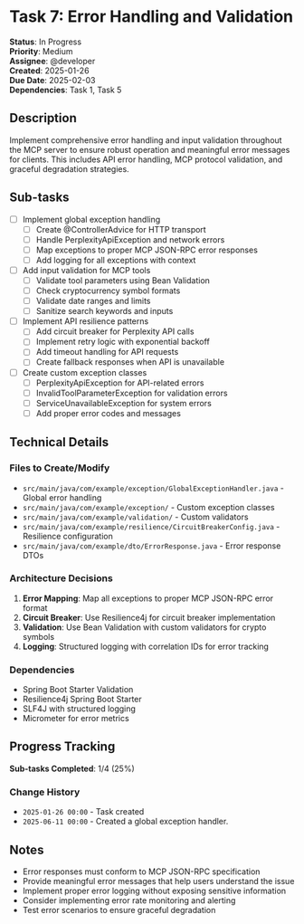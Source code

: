 # Task 7: Error Handling and Validation

**Status**: In Progress  
**Priority**: Medium  
**Assignee**: @developer  
**Created**: 2025-01-26  
**Due Date**: 2025-02-03  
**Dependencies**: Task 1, Task 5

## Description

Implement comprehensive error handling and input validation throughout the MCP server to ensure robust operation and meaningful error messages for clients. This includes API error handling, MCP protocol validation, and graceful degradation strategies.

## Sub-tasks

- [ ] Implement global exception handling
    - [ ] Create @ControllerAdvice for HTTP transport
    - [ ] Handle PerplexityApiException and network errors
    - [ ] Map exceptions to proper MCP JSON-RPC error responses
    - [ ] Add logging for all exceptions with context
- [ ] Add input validation for MCP tools
    - [ ] Validate tool parameters using Bean Validation
    - [ ] Check cryptocurrency symbol formats
    - [ ] Validate date ranges and limits
    - [ ] Sanitize search keywords and inputs
- [ ] Implement API resilience patterns
    - [ ] Add circuit breaker for Perplexity API calls
    - [ ] Implement retry logic with exponential backoff
    - [ ] Add timeout handling for API requests
    - [ ] Create fallback responses when API is unavailable
- [ ] Create custom exception classes
    - [ ] PerplexityApiException for API-related errors
    - [ ] InvalidToolParameterException for validation errors
    - [ ] ServiceUnavailableException for system errors
    - [ ] Add proper error codes and messages

## Technical Details

### Files to Create/Modify

- `src/main/java/com/example/exception/GlobalExceptionHandler.java` - Global error handling
- `src/main/java/com/example/exception/` - Custom exception classes
- `src/main/java/com/example/validation/` - Custom validators
- `src/main/java/com/example/resilience/CircuitBreakerConfig.java` - Resilience configuration
- `src/main/java/com/example/dto/ErrorResponse.java` - Error response DTOs

### Architecture Decisions

1. **Error Mapping**: Map all exceptions to proper MCP JSON-RPC error format
2. **Circuit Breaker**: Use Resilience4j for circuit breaker implementation
3. **Validation**: Use Bean Validation with custom validators for crypto symbols
4. **Logging**: Structured logging with correlation IDs for error tracking

### Dependencies

- Spring Boot Starter Validation
- Resilience4j Spring Boot Starter
- SLF4J with structured logging
- Micrometer for error metrics

## Progress Tracking

**Sub-tasks Completed**: 1/4 (25%)

### Change History

- `2025-01-26 00:00` - Task created
- `2025-06-11 00:00` - Created a global exception handler.

## Notes

- Error responses must conform to MCP JSON-RPC specification
- Provide meaningful error messages that help users understand the issue
- Implement proper error logging without exposing sensitive information
- Consider implementing error rate monitoring and alerting
- Test error scenarios to ensure graceful degradation 